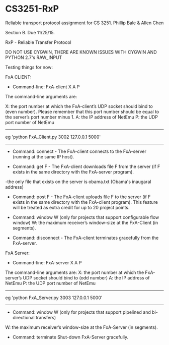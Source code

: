 # CS3251-RxP
Reliable transport protocol assignment for CS 3251.  Phillip Bale &amp; Allen Chen

Section B.  Due 11/25/15.

RxP - Reliable Transfer Protocol


DO NOT USE CYGWIN, THERE ARE KNOWN ISSUES WITH CYGWIN AND PYTHON 2.7's RAW_INPUT

Testing things for now:


FxA CLIENT:
- Command-line: FxA-client X A P 

The command-line arguments are: 

X: the port number at which the FxA-client’s UDP socket should bind to (even number). Please remember that this port number should be equal to the server’s port number minus 1. 
A: the IP address of NetEmu
P: the UDP port number of NetEmu 

*******************************************
eg 'python FxA_Client.py 3002 127.0.0.1 5000'
*******************************************

- Command: connect - The FxA-client connects to the FxA-server (running at the same IP host). 

- Command: get F - The FxA-client downloads file F from the server (if F exists in the same directory with the FxA-server program).

-the only file that exists on the server is obama.txt (Obama's inaugaral address)


- Command: post F - The FxA-client uploads file F to the server (if F exists in the same directory with the FxA-client program). This feature will be treated as extra credit for up to 20 project points.

- Command: window W (only for projects that support configurable flow window) W: the maximum receiver’s window-size at the FxA-Client (in segments). 

- Command: disconnect - The FxA-client terminates gracefully from the FxA-server. 


FxA Server:
- Command-line: FxA-server X A P 

The command-line arguments are:
X: the port number at which the FxA-server’s UDP socket should bind to (odd number) 
A: the IP address of NetEmu
P: the UDP port number of NetEmu 

*******************************************
eg 'python FxA_Server.py 3003 127.0.0.1 5000'
*******************************************

- Command: window W (only for projects that support pipelined and bi- directional transfers) 

W: the maximum receiver’s window-size at the FxA-Server (in segments). 

- Command: terminate Shut-down FxA-Server gracefully. 